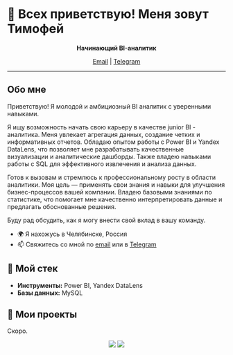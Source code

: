 # 👋 Всех приветствую! Меня зовут Тимофей

<p align="center">
  <b>Начинающий BI-аналитик</b>
</p>

<p align="center">
  <a href="mailto:lts-2003@mail.ru">Email</a> |
  <a href="https://t.me/temokha">Telegram</a>
</p>

---

## Обо мне

Приветствую! Я молодой и амбициозный BI аналитик с уверенными навыками.

Я ищу возможность начать свою карьеру в качестве junior BI - аналитика. Меня увлекает агрегация данных, создание четких и информативных отчетов. Обладаю опытом работы с Power BI и Yandex DataLens, что позволяет мне разрабатывать качественные визуализации и аналитические дашборды. Также владею навыками работы с SQL для эффективного извлечения и анализа данных.

Готов к вызовам и стремлюсь к профессиональному росту в области аналитики. Моя цель — применять свои знания и навыки для улучшения бизнес-процессов вашей компании. Владею базовыми знаниями по статистике, что помогает мне качественно интерпретировать данные и предлагать обоснованные решения.

Буду рад обсудить, как я могу внести свой вклад в вашу команду.

- 🌍 Я нахожусь в Челябинске, Россия
- 📫 Свяжитесь со мной по [email](mailto:lts-2003@mail.ru) или в [Telegram](https://t.me/temokha)

## 🔧 Мой стек

- **Инструменты:** Power BI, Yandex DataLens
- **Базы данных:** MySQL

## 📝 Мои проекты

Скоро.

<p align="center">
  <img src="https://img.shields.io/badge/Contact-Email-%23ff69b4" />
  <img src="https://img.shields.io/badge/Contact-Telegram-%23ff69b4" />
</p>

